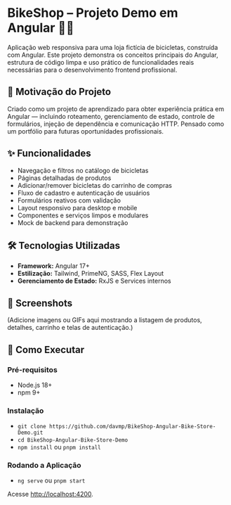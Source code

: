 # BikeShop – Projeto Demo em Angular 🚴‍♂️

Aplicação web responsiva para uma loja fictícia de bicicletas, construída com Angular. Este projeto demonstra os conceitos principais do Angular, estrutura de código limpa e uso prático de funcionalidades reais necessárias para o desenvolvimento frontend profissional.

## 🚩 Motivação do Projeto

Criado como um projeto de aprendizado para obter experiência prática em Angular — incluindo roteamento, gerenciamento de estado, controle de formulários, injeção de dependência e comunicação HTTP. Pensado como um portfólio para futuras oportunidades profissionais.

## ✨ Funcionalidades

- Navegação e filtros no catálogo de bicicletas
- Páginas detalhadas de produtos
- Adicionar/remover bicicletas do carrinho de compras
- Fluxo de cadastro e autenticação de usuários
- Formulários reativos com validação
- Layout responsivo para desktop e mobile
- Componentes e serviços limpos e modulares
- Mock de backend para demonstração

## 🛠️ Tecnologias Utilizadas

- **Framework:** Angular 17+
- **Estilização:** Tailwind, PrimeNG, SASS, Flex Layout
- **Gerenciamento de Estado:** RxJS e Services internos

## 📸 Screenshots

(Adicione imagens ou GIFs aqui mostrando a listagem de produtos, detalhes, carrinho e telas de autenticação.)

## 🚀 Como Executar

### Pré-requisitos

- Node.js 18+
- npm 9+

### Instalação

- `git clone https://github.com/davmp/BikeShop-Angular-Bike-Store-Demo.git`
- `cd BikeShop-Angular-Bike-Store-Demo`
- `npm install` ou `pnpm install`

### Rodando a Aplicação

- `ng serve` ou `pnpm start`

Acesse [http://localhost:4200](http://localhost:4200).
